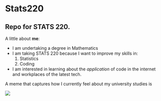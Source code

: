 # Stats220

## Repo for STATS 220. 

A little about **me**:

* I am undertaking a degree in Mathematics 
* I am taking STATS 220 because I want to improve my skills in:
  1. Statistics
  2. Coding 
* I am interested in learning about the *application* of code in the internet and workplaces of the latest tech.

A meme that captures how I currently feel about my university studies is 

![](https://media1.tenor.com/m/ekebXEH4uBEAAAAd/monkey-laught.gif)
